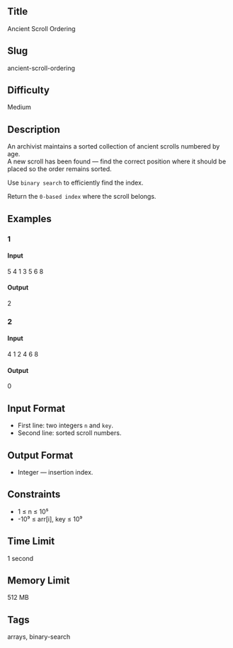 ## Title

Ancient Scroll Ordering

## Slug

ancient-scroll-ordering

## Difficulty

Medium

## Description

An archivist maintains a sorted collection of ancient scrolls numbered by age.  
A new scroll has been found — find the correct position where it should be placed so the order remains sorted.

Use `binary search` to efficiently find the index.

Return the `0-based index` where the scroll belongs.

## Examples

### 1

#### Input

5 4
1 3 5 6 8

#### Output
2

### 2

#### Input

4 1
2 4 6 8 

#### Output
0

## Input Format  

- First line: two integers `n` and `key`.  
- Second line: sorted scroll numbers.

## Output Format  

- Integer — insertion index.

## Constraints  

- 1 ≤ n ≤ 10⁵  
- -10⁹ ≤ arr[i], key ≤ 10⁹  

## Time Limit

1 second

## Memory Limit

512 MB

## Tags

arrays, binary-search
